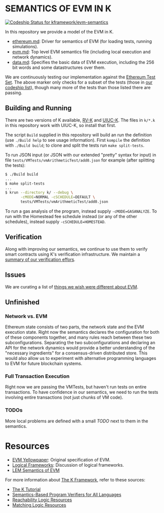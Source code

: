 SEMANTICS OF EVM IN K
=====================

[ ![Codeship Status for kframework/evm-semantics](https://app.codeship.com/projects/d3ce9a40-343d-0135-d1d4-02553a1f9242/status?branch=master)](https://app.codeship.com/projects/226792)

In this repository we provide a model of the EVM in K.

-   [ethereum.md](ethereum.md): Driver for semantics of EVM (for loading tests, running simulations).
-   [evm.md](evm.md): Top level EVM semantics file (including local execution and network dynamics).
-   [data.md](data.md): Specifies the basic data of EVM execution, including the 256 bit words and some datastructures over them.

We are continuously testing our implementation against the [Ethereum Test Set](https://github.com/ethereum/tests).
The above marker only checks for a subset of the tests (those in [our codeship list](tests/passing.expected)), though many more of the tests than those listed there are passing.

Building and Running
--------------------

There are two versions of K available, [RV-K](https://github.com/runtimeverification/k) and [UIUC-K](https://github.com/kframework/k).
The files in `k/*.k` in this repository work with UIUC-K, so install that first.

The script `Build` supplied in this repository will build an run the definition (use `./Build help` to see usage information).
First `kompile` the definition with `./Build build`; to clone and split the tests run `make split-tests`.

To run JSON input (or JSON with our extended "pretty" syntax for input) in file `tests/VMTests/vmArithmeticTest/add0.json` for example (after splitting the tests):

```sh
$ ./Build build
...
$ make split-tests
...
$ krun --directory k/ --debug \
       -cMODE=NORMAL -cSCHEDULE=DEFAULT \
       tests/VMTests/vmArithmeticTest/add0.json
```

To run a gas analysis of the program, instead supply `-cMODE=GASANALYZE`.
To run with the Homestead fee schedule instead (or any of the other schedules), instead supply `-cSCHEDULE=HOMESTEAD`.


Verification
------------

Along with improving our semantics, we continue to use them to verify
smart contracts using K's verification infrastructure. We maintain a
[summary of our verification effors](tests/analysis/README.md).

Issues
------

We are curating a list of [things we wish were different about EVM](issues.md).

Unfinished
----------

### Network vs. EVM

Ethereum state consists of two parts, the network state and the EVM execution state.
Right now the semantics declares the configuration for both of these components together, and many rules reach between these two subconfigurations.
Separating the two subconfigurations and declaring an API for the network dynamics would provide a better understanding of the "necessary ingredients" for a consensus-driven distributed store.
This would also allow us to experiment with alternative programming languages to EVM for future blockchain systems.

### Full Transaction Execution

Right now we are passing the VMTests, but haven't run tests on entire transactions.
To have confidence in our semantics, we need to run the tests involving entire transactions (not just chunks of VM code).

### TODOs

More local problems are defined with a small *TODO* next to them in the semantics.

Resources
=========

-   [EVM Yellowpaper](https://github.com/ethereum/yellowpaper): Original specification of EVM.
-   [Logical Frameworks](http://dl.acm.org/citation.cfm?id=208700): Discussion of logical frameworks.
-   [LEM Semantics of EVM](https://github.com/pirapira/eth-isabelle)

For more information about [The K Framework](http://kframework.org), refer to these sources:

-   [The K Tutorial](https://github.com/kframework/k/tree/master/k-distribution/tutorial)
-   [Semantics-Based Program Verifiers for All Languages](http://fsl.cs.illinois.edu/index.php/Semantics-Based_Program_Verifiers_for_All_Languages)
-   [Reachability Logic Resources](http://fsl.cs.illinois.edu/index.php/Reachability_Logic_in_K)
-   [Matching Logic Resources](http://fsl.cs.illinois.edu/index.php/Matching_Logic)
